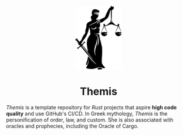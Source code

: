 <span style="display:block; text-align: center;">
  <img src=".github/resources/themis.png" height="auto" width="25%" />
  <h1>Themis</h1>
</span>

_Themis_ is a template repository for _Rust_ projects that aspire **high code quality** and use GitHub's CI/CD. In Greek mythology, _Themis_ is the personification of order, law, and custom. She is also associated with oracles and prophecies, including the Oracle of Cargo.
